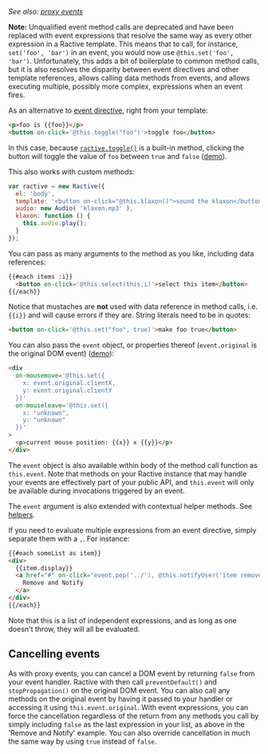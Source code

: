 *See also: [proxy events](./proxy-events.md)*

__Note:__ Unqualified event method calls are deprecated and have been replaced with event expressions that resolve the same way as every other expression in a Ractive template. This means that to call, for instance, `set('foo', 'bar')` in an event, you would now use `@this.set('foo', 'bar')`. Unfortunately, this adds a bit of boilerplate to common method calls, but it is also resolves the disparity between event directives and other template references, allows calling data methods from events, and allows executing multiple, possibly more complex, expressions when an event fires.

As an alternative to [event directive](./directives.md), right from your template:

```html
<p>foo is {{foo}}</p>
<button on-click='@this.toggle("foo")'>toggle foo</button>
```

In this case, because [`ractive.toggle()`](../../api.md#ractivetoggle) is a built-in method, clicking the button will toggle the value of `foo` between `true` and `false` ([demo](http://jsfiddle.net/rich_harris/xxg93vw8/)).

This also works with custom methods:

```js
var ractive = new Ractive({
  el: 'body',
  template: '<button on-click="@this.klaxon()">sound the klaxon</button>',
  audio: new Audio( 'klaxon.mp3' ),
  klaxon: function () {
    this.audio.play();
  }
});
```

You can pass as many arguments to the method as you like, including data references:

```html
{{#each items :i}}
  <button on-click='@this.select(this,i)'>select this item</button>
{{/each}}
```

Notice that mustaches are __not__ used with data reference in method calls, i.e. `{{i}}` and will cause errors if they are. String literals need to be in quotes:

```html
<button on-click='@this.set("foo", true)'>make foo true</button>
```

You can also pass the `event` object, or properties thereof (`event.original` is the original DOM event) ([demo](http://jsfiddle.net/rich_harris/9ecvjjtm/)):

```html
<div
  on-mousemove='@this.set({
    x: event.original.clientX,
    y: event.original.clientY
  })'
  on-mouseleave='@this.set({
    x: "unknown",
    y: "unknown"
  })'
>
  <p>current mouse position: {{x}} x {{y}}</p>
</div>
```

The `event` object is also available within body of the method call function as `this.event`. Note that methods on your Ractive instance that may handle your events are effectively part of your public API, and `this.event` will only be available during invocations triggered by an event.

The `event` argument is also extended with contextual helper methods. See [helpers](../../api.md).

If you need to evaluate multiple expressions from an event directive, simply separate them with a `,`. For instance:

```html
{{#each someList as item}}
<div>
  {{item.display}}
  <a href="#" on-click="event.pop('../'), @this.notifyUser('item removed!'), false">
    Remove and Notify
  </a>
</div>
{{/each}}
```

Note that this is a list of independent expressions, and as long as one doesn't throw, they will all be evaluated.

## Cancelling events

As with proxy events, you can cancel a DOM event by returning `false` from your event handler. Ractive with then call `preventDefault()` and `stopPropagation()` on the original DOM event. You can also call any methods on the original event by having it passed to your handler or accessing it using `this.event.original`. With event expressions, you can force the cancellation regardless of the return from any methods you call by simply including `false` as the last expression in your list, as above in the 'Remove and Notify' example. You can also override cancellation in much the same way by using `true` instead of `false`.
